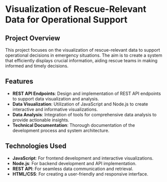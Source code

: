# Visualization of Rescue-Relevant Data for Operational Support

## Project Overview

This project focuses on the visualization of rescue-relevant data to support operational decisions in emergency situations. The aim is to create a system that efficiently displays crucial information, aiding rescue teams in making informed and timely decisions.

## Features

+ **REST API Endpoints**: Design and implementation of REST API endpoints to support data visualization and analysis.
+ **Data Visualization**: Utilization of JavaScript and Node.js to create interactive and informative visualizations.
+ **Data Analysis**: Integration of tools for comprehensive data analysis to provide actionable insights.
+ **Technical Documentation**: Thorough documentation of the development process and system architecture.

## Technologies Used

+ **JavaScript**: For frontend development and interactive visualizations.
+ **Node.js**: For backend development and API implementation.
+ **REST API**: For seamless data communication and retrieval.
+ **HTML/CSS**: For creating a user-friendly and responsive interface.
